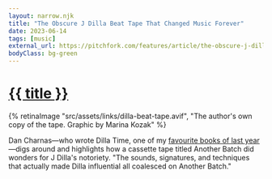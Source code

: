 ```yaml
---
layout: narrow.njk
title: "The Obscure J Dilla Beat Tape That Changed Music Forever"
date: 2023-06-14
tags: [music]
external_url: https://pitchfork.com/features/article/the-obscure-j-dilla-beat-tape-that-changed-music-forever/?ref=daniel.pizza
bodyClass: bg-green
---
```


<h1><a href="{{ external_url }}">{{ title }}</a></h1>

{% retinaImage "src/assets/links/dilla-beat-tape.avif", "The author's own copy of the tape. Graphic by Marina Kozak" %}

Dan Charnas—who wrote Dilla Time, one of my [favourite books of last year](/reading)—digs around and highlights how a cassette tape titled Another Batch did wonders for J Dilla's notoriety. "The sounds, signatures, and techniques that actually made Dilla influential all coalesced on Another Batch."